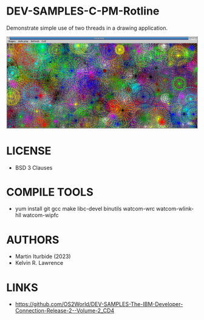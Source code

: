 # DEV-SAMPLES-C-PM-Rotline
Demonstrate simple use of two threads in a drawing application.

![Rotline ScreenShot](/wiki/Rotline_001.png)

LICENSE
===============
* BSD 3 Clauses

COMPILE TOOLS
===============
* yum install git gcc make libc-devel binutils watcom-wrc watcom-wlink-hll watcom-wipfc
 
AUTHORS
===============
* Martin Iturbide (2023)
* Kelvin R. Lawrence

LINKS
===============
* https://github.com/OS2World/DEV-SAMPLES-The-IBM-Developer-Connection-Release-2--Volume-2_CD4
